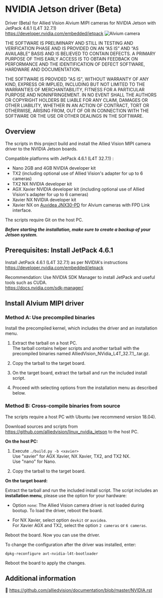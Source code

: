 # NVIDIA Jetson driver (Beta)


Driver (Beta) for Allied Vision Alvium MIPI cameras for NVIDIA Jetson with JetPack 4.6.1 (L4T 32.7.1)     
https://developer.nvidia.com/embedded/jetpack
![Alvium camera](https://cdn.alliedvision.com/fileadmin/content/images/cameras/Alvium/various/alvium-cameras-models.png)

THE SOFTWARE IS PRELIMINARY AND STILL IN TESTING AND VERIFICATION PHASE AND IS PROVIDED ON 
AN “AS IS” AND “AS AVAILABLE” BASIS AND IS BELIEVED TO CONTAIN DEFECTS. A PRIMARY PURPOSE 
OF THIS EARLY ACCESS IS TO OBTAIN FEEDBACK ON PERFORMANCE AND THE IDENTIFICATION OF 
DEFECT SOFTWARE, HARDWARE AND DOCUMENTATION.

THE SOFTWARE IS PROVIDED "AS IS", WITHOUT WARRANTY OF ANY KIND, EXPRESS OR IMPLIED, INCLUDING 
BUT NOT LIMITED TO THE WARRANTIES OF MERCHANTABILITY, FITNESS FOR A PARTICULAR PURPOSE AND 
NONINFRINGEMENT. IN NO EVENT SHALL THE AUTHORS OR COPYRIGHT HOLDERS BE LIABLE FOR ANY CLAIM, 
DAMAGES OR OTHER LIABILITY, WHETHER IN AN ACTION OF CONTRACT, TORT OR OTHERWISE, ARISING FROM, 
OUT OF OR IN CONNECTION WITH THE SOFTWARE OR THE USE OR OTHER DEALINGS IN THE SOFTWARE.

## Overview

The scripts in this project build and install the Allied Vision MIPI camera driver to the NVIDIA Jetson boards.

Compatible platforms with JetPack 4.6.1 (L4T 32.7.1) : 

+ Nano 2GB and 4GB NVIDIA developer kit
+ TX2 (including optional use of Allied Vision's adapter for up to 6 cameras) 
+ TX2 NX NVIDIA developer kit
+ AGX Xavier NVIDIA developer kit (including optional use of Allied Vision's adapter for up to 6 cameras) 
+ Xavier NX NVIDIA developer kit
+ Xavier NX on [Auvidea JNX30-PD](https://auvidea.eu/product/38401/) for Alvium cameras with FPD Link interface.


The scripts require Git on the host PC.

***Before starting the installation, make sure to create a backup of your Jetson system.***

## Prerequisites: Install JetPack 4.6.1
 
Install JetPack 4.6.1 (L4T 32.7.1) as per NVIDIA's instructions
 https://developer.nvidia.com/embedded/jetpack      

Recommendation: Use NVIDIA SDK Manager to install JetPack and useful tools such as CUDA.   
https://docs.nvidia.com/sdk-manager/  


## Install Alvium MIPI driver

### Method A: Use precompiled binaries   
 
  Install the precompiled kernel, which includes the driver and an installation menu.   

  1. Extract the tarball on a host PC.   
  The tarball contains helper scripts and another tarball with the precompiled binaries named AlliedVision_NVidia_L4T_32.7.1_<git-rev>.tar.gz. 

2. Copy the tarball to the target board. 
3. On the target board, extract the tarball and run the included install script.   
4. Proceed with selecting options from the installation menu as described below.

### Method B: Cross-compile binaries from source      
  The scripts require a host PC with Ubuntu (we recommend version 18.04).

Download sources and scripts from https://github.com/alliedvision/linux_nvidia_jetson to the host PC.

**On the host PC:**

1. Execute `./build.py -b <xavier>`  
Use "xavier" for AGX Xavier, NX Xavier, TX2, and TX2 NX.   
Use "nano" for Nano.

2. Copy the tarball to the target board. 

**On the target board:**

Extract the tarball and run the included install script. 
The script includes an **installation menu**, please use the option for your hardware: 

+ Option `none`: The Allied Vision camera driver is not loaded during bootup. To load the driver, reboot the board.

+ For NX Xavier, select option `devkit` or `auvidea`.   
For Xavier AGX and TX2, select the option `2 cameras` or `6 cameras`.

Reboot the board. Now you can use the driver. 

To change the configuration after the driver was installed, enter:

`dpkg-reconfigure avt-nvidia-l4t-bootloader`

Reboot the board to apply the changes.


 ## Additional information
 :open_book:
 https://github.com/alliedvision/documentation/blob/master/NVIDIA.rst
